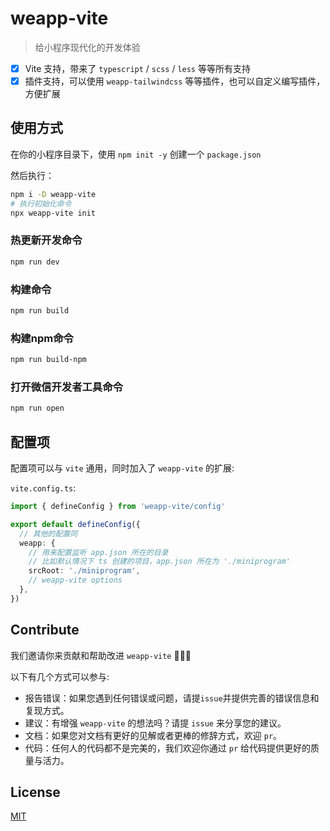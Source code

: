 # weapp-vite

> 给小程序现代化的开发体验

- [x] Vite 支持，带来了 `typescript` / `scss` / `less` 等等所有支持
- [x] 插件支持，可以使用 `weapp-tailwindcss` 等等插件，也可以自定义编写插件，方便扩展

## 使用方式

在你的小程序目录下，使用 `npm init -y` 创建一个 `package.json`

然后执行：

```sh
npm i -D weapp-vite
# 执行初始化命令
npx weapp-vite init
```

### 热更新开发命令

```sh
npm run dev
```

### 构建命令

```sh
npm run build
```

### 构建npm命令

```sh
npm run build-npm
```

### 打开微信开发者工具命令

```sh
npm run open
```

## 配置项

配置项可以与 `vite` 通用，同时加入了 `weapp-vite` 的扩展:

`vite.config.ts`:

```ts
import { defineConfig } from 'weapp-vite/config'

export default defineConfig({
  // 其他的配置同
  weapp: {
    // 用来配置监听 app.json 所在的目录
    // 比如默认情况下 ts 创建的项目，app.json 所在为 './miniprogram'
    srcRoot: './miniprogram',
    // weapp-vite options
  },
})
```

## Contribute

我们邀请你来贡献和帮助改进 `weapp-vite` 💚💚💚

以下有几个方式可以参与:

- 报告错误：如果您遇到任何错误或问题，请提`issue`并提供完善的错误信息和复现方式。
- 建议：有增强 `weapp-vite` 的想法吗？请提 `issue` 来分享您的建议。
- 文档：如果您对文档有更好的见解或者更棒的修辞方式，欢迎 `pr`。
- 代码：任何人的代码都不是完美的，我们欢迎你通过 `pr` 给代码提供更好的质量与活力。

## License

[MIT](./LICENSE)
